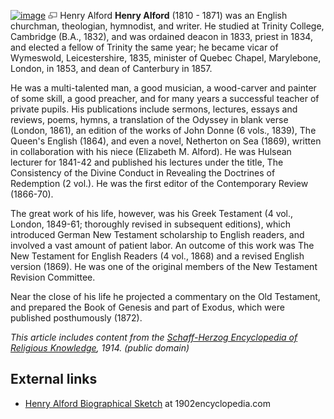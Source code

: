 [![image](images/c/c1/Alford.jpg)](http://www.theopedia.com/File:Alford.jpg)
[![image](data:image/png;base64,iVBORw0KGgoAAAANSUhEUgAAAA8AAAALCAAAAACFLIiAAAAAAnRSTlMA/1uRIrUAAABPSURBVAjXY/j///+5vXDwjAHIr26ZAgXZe8H8a/+hoIcw/9nevdVL9+79DuPvzQYZFPUezu8BMZLXgkExnD8HAu6hqv//n+HZVjD4DuUDAKlChD3fj6aPAAAAAElFTkSuQmCC)](http://www.theopedia.com/File:Alford.jpg "Enlarge")
Henry Alford
**Henry Alford** (1810 - 1871) was an English churchman,
theologian, hymnodist, and writer. He studied at Trinity College,
Cambridge (B.A., 1832), and was ordained deacon in 1833, priest in
1834, and elected a fellow of Trinity the same year; he became
vicar of Wymeswold, Leicestershire, 1835, minister of Quebec
Chapel, Marylebone, London, in 1853, and dean of Canterbury in
1857.

He was a multi-talented man, a good musician, a wood-carver and
painter of some skill, a good preacher, and for many years a
successful teacher of private pupils. His publications include
sermons, lectures, essays and reviews, poems, hymns, a translation
of the Odyssey in blank verse (London, 1861), an edition of the
works of John Donne (6 vols., 1839), The Queen's English (1864),
and even a novel, Netherton on Sea (1869), written in collaboration
with his niece (Elizabeth M. Alford). He was Hulsean lecturer for
1841-42 and published his lectures under the title, The Consistency
of the Divine Conduct in Revealing the Doctrines of Redemption (2
vol.). He was the first editor of the Contemporary Review
(1866-70).

The great work of his life, however, was his Greek Testament (4
vol., London, 1849-61; thoroughly revised in subsequent editions),
which introduced German New Testament scholarship to English
readers, and involved a vast amount of patient labor. An outcome of
this work was The New Testament for English Readers (4 vol., 1868)
and a revised English version (1869). He was one of the original
members of the New Testament Revision Committee.

Near the close of his life he projected a commentary on the Old
Testament, and prepared the Book of Genesis and part of Exodus,
which were published posthumously (1872).

*This article includes content from the [Schaff-Herzog Encyclopedia of Religious Knowledge](Schaff-Herzog_Encyclopedia_of_Religious_Knowledge "Schaff-Herzog Encyclopedia of Religious Knowledge"), 1914. (public domain)*
## External links

-   [Henry Alford Biographical Sketch](http://www.1902encyclopedia.com/A/ALF/henry-alford.html)
    at 1902encyclopedia.com



